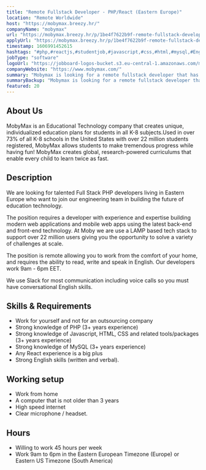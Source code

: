 ```yaml
---
title: "Remote Fullstack Developer - PHP/React (Eastern Europe)"
location: "Remote Worldwide"
host: "https://mobymax.breezy.hr/"
companyName: "mobymax"
url: "https://mobymax.breezy.hr/p/1be4f7622b9f-remote-fullstack-developer-php-react-eastern-europe"
applyUrl: "https://mobymax.breezy.hr/p/1be4f7622b9f-remote-fullstack-developer-php-react-eastern-europe/apply"
timestamp: 1606991452615
hashtags: "#php,#reactjs,#studentjob,#javascript,#css,#html,#mysql,#English"
jobType: "software"
logoUrl: "https://jobboard-logos-bucket.s3.eu-central-1.amazonaws.com/mobymax"
companyWebsite: "https://www.mobymax.com/"
summary: "Mobymax is looking for a remote fullstack developer that has the position requires a developer with experience and expertise building modern web applications and mobile web apps using the latest back."
summaryBackup: "Mobymax is looking for a remote fullstack developer that has experience in: #php, #reactjs, #studentjob."
featured: 20
---
```


## About Us

MobyMax is an Educational Technology company that creates unique, individualized education plans for students in all K-8 subjects.Used in over 73% of all K-8 schools in the United States with over 22 million students registered, MobyMax allows students to make tremendous progress while having fun! MobyMax creates global, research-powered curriculums that enable every child to learn twice as fast.

## Description

We are looking for talented Full Stack PHP developers living in Eastern Europe who want to join our engineering team in building the future of education technology.

The position requires a developer with experience and expertise building modern web applications and mobile web apps using the latest back-end and front-end technology. At Moby we are use a LAMP based tech stack to support over 22 million users giving you the opportunity to solve a variety of challenges at scale.

The position is remote allowing you to work from the comfort of your home, and requires the ability to read, write and speak in English. Our developers work 9am - 6pm EET.

We use Slack for most communication including voice calls so you must have conversational English skills.

## Skills & Requirements

*   Work for yourself and not for an outsourcing company
*   Strong knowledge of PHP (3+ years experience)
*   Strong knowledge of Javascript, HTML, CSS and related tools/packages (3+ years experience)
*   Strong knowledge of MySQL (3+ years experience)
*   Any React experience is a big plus
*   Strong English skills (written and verbal).

## Working setup

*   Work from home
*   A computer that is not older than 3 years
*   High speed internet
*   Clear microphone / headset.

## Hours

*   Willing to work 45 hours per week
*   Work 9am to 6pm in the Eastern European Timezone (Europe) or Eastern US Timezone (South America)
